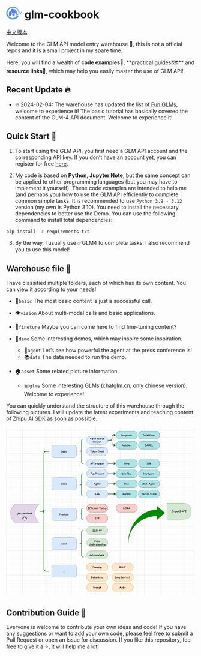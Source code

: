 <h1>
   <img src="asset/glm.png" alt="glm" style="height: 1.5em; vertical-align: bottom;" />
   glm-cookbook
</h1>

[中文版本](README.md)

Welcome to the GLM API model entry warehouse 📘, this is not a official repos and it is a small project in my spare time.

Here, you will find a wealth of **code examples👨‍**, **practical guides🗺**️ and **resource links🔗**, which may help you easily master the use of GLM API!


## Recent Update 🔥

+ 🔥 2024-02-04: The warehouse has updated the list of [Fun GLMs](asset/glms.md), welcome to experience it! The basic tutorial has basically covered the content of the GLM-4 API document. Welcome to experience it!


## Quick Start 🚀

1. To start using the GLM API, you first need a GLM API account and the corresponding API key.
    If you don’t have an account yet, you can register for free [here](https://open.bigmodel.cn/).

2. My code is based on **Python, Jupyter Note**, but the same concept can be applied to other programming languages (but you may have to implement it yourself).
    These code examples are intended to help me (and perhaps you) how to use the GLM API efficiently to complete common simple tasks. It is recommended to use `Python 3.9 - 3.12`
    version (my own is Python 3.10). You need to install the necessary dependencies to better use the Demo. You can use the following command to install total dependencies:

```bash
pip install -r requirements.txt
```

3. By the way, I usually use ✅GLM4 to complete tasks. I also recommend you to use this model!

## Warehouse file 📂

I have classified multiple folders, each of which has its own content. You can view it according to your needs!

+ 🌱`basic` The most basic content is just a successful call.

+ 👁️`vision` About multi-modal calls and basic applications.

+ 🔧`finetune` Maybe you can come here to find fine-tuning content?

+ 🎉`demo` Some interesting demos, which may inspire some inspiration.
  + 🤖`agent` Let’s see how powerful the agent at the press conference is!
  + 📚`data` The data needed to run the demo.

+ 🏠`asset` Some related picture information.
  + 📊`glms` Some interesting GLMs (chatglm.cn, only chinese version). Welcome to experience!

You can quickly understand the structure of this warehouse through the following pictures. I will update the latest experiments and teaching content of Zhipu AI SDK as soon as possible.

![Implementation schematic diagram](asset/plan.png)

## Contribution Guide 🤝

Everyone is welcome to contribute your own ideas and code! If you have any suggestions or want to add your own code, please feel free to submit a Pull Request or open an Issue for discussion.
If you like this repository, feel free to give it a ⭐, it will help me a lot!